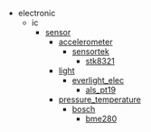 * electronic
  * ic
    * [sensor](electronic/ic/sensor)
      * [accelerometer](electronic/ic/sensor/accelerometer)
        * [sensortek](sensortek)
          * [stk8321](stk8321)
      * [light](electronic/ic/sensor/accelerometer/sensortek/light)
        * [everlight_elec](everlight_elec)
          * [als_pt19](als_pt19)
      * [pressure_temperature](electronic/ic/sensor/accelerometer/sensortek/light/everlight_elec/pressure_temperature)
        * [bosch](bosch)
          * [bme280](bme280)
